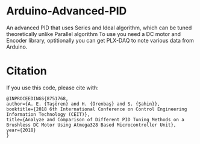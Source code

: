# Arduino-Advanced-PID
An advanced PID that uses Series and Ideal algorithm, which can be tuned theoretically unlike Parallel algorithm
To use you need a DC motor and Encoder library, optitionally you can get PLX-DAQ to note various data from Arduino.

# Citation
If you use this code, please cite with:

```
@INPROCEEDINGS{8751768,
author={A. E. {Taşören} and H. {Örenbaş} and S. {Şahin}},
booktitle={2018 6th International Conference on Control Engineering   Information Technology (CEIT)},
title={Analyze and Comparison of Different PID Tuning Methods on a Brushless DC Motor Using Atmega328 Based Microcontroller Unit},
year={2018}
}
```
